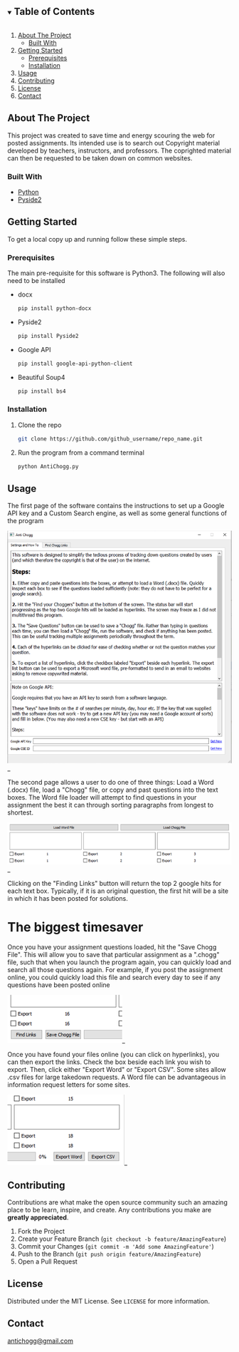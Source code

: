 <!-- TABLE OF CONTENTS -->
<details open="open">
  <summary><h2 style="display: inline-block">Table of Contents</h2></summary>
  <ol>
    <li>
      <a href="#about-the-project">About The Project</a>
      <ul>
        <li><a href="#built-with">Built With</a></li>
      </ul>
    </li>
    <li>
      <a href="#getting-started">Getting Started</a>
      <ul>
        <li><a href="#prerequisites">Prerequisites</a></li>
        <li><a href="#installation">Installation</a></li>
      </ul>
    </li>
    <li><a href="#usage">Usage</a></li>
    <li><a href="#contributing">Contributing</a></li>
    <li><a href="#license">License</a></li>
    <li><a href="#contact">Contact</a></li>
  </ol>
</details>



<!-- ABOUT THE PROJECT -->
## About The Project

This project was created to save time and energy scouring the web for posted assignments. Its intended use is to search out Copyright material developed by teachers, instructors, and professors. The coprighted material can then be requested to be taken down on common websites.


### Built With

* [Python]()
* [Pyside2]()


<!-- GETTING STARTED -->
## Getting Started

To get a local copy up and running follow these simple steps.

### Prerequisites

The main pre-requisite for this software is Python3. The following will also need to be installed

* docx
  ```sh
  pip install python-docx
  ```
* Pyside2
  ```sh
  pip install Pyside2
  ```
* Google API
  ```sh
  pip install google-api-python-client
  ```
* Beautiful Soup4
  ```sh
  pip install bs4
  ```

### Installation

1. Clone the repo
   ```sh
   git clone https://github.com/github_username/repo_name.git
   ```
2. Run the program from a command terminal
   ```sh
   python AntiChogg.py
   ```



<!-- USAGE EXAMPLES -->
## Usage

The first page of the software contains the instructions to set up a Google API key and a Custom Search engine, as well as some general functions of the program

![Instructions](ExampleImages/firstpage.png)_

The second page allows a user to do one of three things: Load a Word (.docx) file, load a "Chogg" file, or copy and past questions into the text boxes. The Word file loader will attempt to find questions in your assignment the best it can through sorting paragraphs from longest to shortest.

![Load](ExampleImages/loadfiles.png)_

Clicking on the "Finding Links" button will return the top 2 google hits for each text box. Typically, if it is an original question, the first hit will be a site in which it has been posted for solutions.

# The biggest timesaver

Once you have your assignment questions loaded, hit the "Save Chogg File". This will allow you to save that particular assignment as a ".chogg" file, such that when you launch the program again, you can quickly load and search all those questions again. For example, if you post the assignment online, you could quickly load this file and search every day to see if any questions have been posted online

![Find](ExampleImages/findinglinks.png)_

Once you have found your files online (you can click on hyperlinks), you can then export the links. Check the box beside each link you wish to export. Then, click either "Export Word" or "Export CSV". Some sites allow .csv files for large takedown requests. A Word file can be advantageous in information request letters for some sites.

![Export](ExampleImages/exportingfiles.png)_

<!-- CONTRIBUTING -->
## Contributing

Contributions are what make the open source community such an amazing place to be learn, inspire, and create. Any contributions you make are **greatly appreciated**.

1. Fork the Project
2. Create your Feature Branch (`git checkout -b feature/AmazingFeature`)
3. Commit your Changes (`git commit -m 'Add some AmazingFeature'`)
4. Push to the Branch (`git push origin feature/AmazingFeature`)
5. Open a Pull Request



<!-- LICENSE -->
## License

Distributed under the MIT License. See `LICENSE` for more information.



<!-- CONTACT -->
## Contact

antichogg@gmail.com
